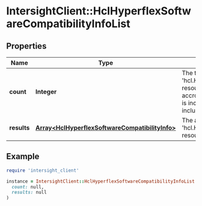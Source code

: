 # IntersightClient::HclHyperflexSoftwareCompatibilityInfoList

## Properties

| Name | Type | Description | Notes |
| ---- | ---- | ----------- | ----- |
| **count** | **Integer** | The total number of &#39;hcl.HyperflexSoftwareCompatibilityInfo&#39; resources matching the request, accross all pages. The &#39;Count&#39; attribute is included when the HTTP GET request includes the &#39;$inlinecount&#39; parameter. | [optional] |
| **results** | [**Array&lt;HclHyperflexSoftwareCompatibilityInfo&gt;**](HclHyperflexSoftwareCompatibilityInfo.md) | The array of &#39;hcl.HyperflexSoftwareCompatibilityInfo&#39; resources matching the request. | [optional] |

## Example

```ruby
require 'intersight_client'

instance = IntersightClient::HclHyperflexSoftwareCompatibilityInfoList.new(
  count: null,
  results: null
)
```

